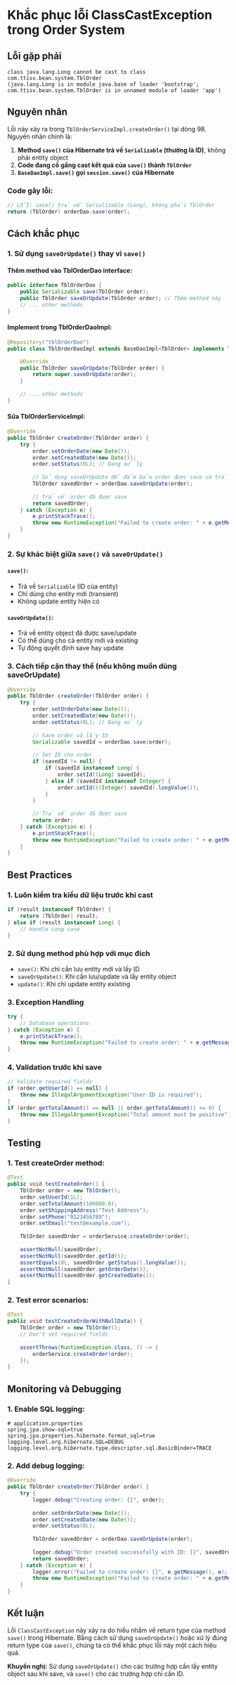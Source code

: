 # Khắc phục lỗi ClassCastException trong Order System

## Lỗi gặp phải

```
class java.lang.Long cannot be cast to class com.ttisv.bean.system.TblOrder 
(java.lang.Long is in module java.base of loader 'bootstrap'; 
com.ttisv.bean.system.TblOrder is in unnamed module of loader 'app')
```

## Nguyên nhân

Lỗi này xảy ra trong `TblOrderServiceImpl.createOrder()` tại dòng 98. Nguyên nhân chính là:

1. **Method `save()` của Hibernate trả về `Serializable` (thường là ID)**, không phải entity object
2. **Code đang cố gắng cast kết quả của `save()` thành `TblOrder`**
3. **`BaseDaoImpl.save()` gọi `session.save()` của Hibernate**

### Code gây lỗi:
```java
// LỖI: save() trả về Serializable (Long), không phải TblOrder
return (TblOrder) orderDao.save(order);
```

## Cách khắc phục

### 1. Sử dụng `saveOrUpdate()` thay vì `save()`

#### **Thêm method vào TblOrderDao interface:**
```java
public interface TblOrderDao {
    public Serializable save(TblOrder order);
    public TblOrder saveOrUpdate(TblOrder order); // Thêm method này
    // ... other methods
}
```

#### **Implement trong TblOrderDaoImpl:**
```java
@Repository("tblOrderDao")
public class TblOrderDaoImpl extends BaseDaoImpl<TblOrder> implements TblOrderDao {

    @Override
    public TblOrder saveOrUpdate(TblOrder order) {
        return super.saveOrUpdate(order);
    }
    
    // ... other methods
}
```

#### **Sửa TblOrderServiceImpl:**
```java
@Override
public TblOrder createOrder(TblOrder order) {
    try {
        order.setOrderDate(new Date());
        order.setCreatedDate(new Date());
        order.setStatus(0L); // Đang xử lý
        
        // Sử dụng saveOrUpdate để đảm bảo order được save và trả về object
        TblOrder savedOrder = orderDao.saveOrUpdate(order);
        
        // Trả về order đã được save
        return savedOrder;
    } catch (Exception e) {
        e.printStackTrace();
        throw new RuntimeException("Failed to create order: " + e.getMessage());
    }
}
```

### 2. Sự khác biệt giữa `save()` và `saveOrUpdate()`

#### **`save()`:**
- Trả về `Serializable` (ID của entity)
- Chỉ dùng cho entity mới (transient)
- Không update entity hiện có

#### **`saveOrUpdate()`:**
- Trả về entity object đã được save/update
- Có thể dùng cho cả entity mới và existing
- Tự động quyết định save hay update

### 3. Cách tiếp cận thay thế (nếu không muốn dùng saveOrUpdate)

```java
@Override
public TblOrder createOrder(TblOrder order) {
    try {
        order.setOrderDate(new Date());
        order.setCreatedDate(new Date());
        order.setStatus(0L); // Đang xử lý
        
        // Save order và lấy ID
        Serializable savedId = orderDao.save(order);
        
        // Set ID cho order
        if (savedId != null) {
            if (savedId instanceof Long) {
                order.setId((Long) savedId);
            } else if (savedId instanceof Integer) {
                order.setId(((Integer) savedId).longValue());
            }
        }
        
        // Trả về order đã được save
        return order;
    } catch (Exception e) {
        e.printStackTrace();
        throw new RuntimeException("Failed to create order: " + e.getMessage());
    }
}
```

## Best Practices

### 1. **Luôn kiểm tra kiểu dữ liệu trước khi cast**
```java
if (result instanceof TblOrder) {
    return (TblOrder) result;
} else if (result instanceof Long) {
    // Handle Long case
}
```

### 2. **Sử dụng method phù hợp với mục đích**
- `save()`: Khi chỉ cần lưu entity mới và lấy ID
- `saveOrUpdate()`: Khi cần lưu/update và lấy entity object
- `update()`: Khi chỉ update entity existing

### 3. **Exception Handling**
```java
try {
    // Database operations
} catch (Exception e) {
    e.printStackTrace();
    throw new RuntimeException("Failed to create order: " + e.getMessage());
}
```

### 4. **Validation trước khi save**
```java
// Validate required fields
if (order.getUserId() == null) {
    throw new IllegalArgumentException("User ID is required");
}
if (order.getTotalAmount() == null || order.getTotalAmount() <= 0) {
    throw new IllegalArgumentException("Total amount must be positive");
}
```

## Testing

### 1. **Test createOrder method:**
```java
@Test
public void testCreateOrder() {
    TblOrder order = new TblOrder();
    order.setUserId(1L);
    order.setTotalAmount(100000.0);
    order.setShippingAddress("Test Address");
    order.setPhone("0123456789");
    order.setEmail("test@example.com");
    
    TblOrder savedOrder = orderService.createOrder(order);
    
    assertNotNull(savedOrder);
    assertNotNull(savedOrder.getId());
    assertEquals(0L, savedOrder.getStatus().longValue());
    assertNotNull(savedOrder.getOrderDate());
    assertNotNull(savedOrder.getCreatedDate());
}
```

### 2. **Test error scenarios:**
```java
@Test
public void testCreateOrderWithNullData() {
    TblOrder order = new TblOrder();
    // Don't set required fields
    
    assertThrows(RuntimeException.class, () -> {
        orderService.createOrder(order);
    });
}
```

## Monitoring và Debugging

### 1. **Enable SQL logging:**
```properties
# application.properties
spring.jpa.show-sql=true
spring.jpa.properties.hibernate.format_sql=true
logging.level.org.hibernate.SQL=DEBUG
logging.level.org.hibernate.type.descriptor.sql.BasicBinder=TRACE
```

### 2. **Add debug logging:**
```java
@Override
public TblOrder createOrder(TblOrder order) {
    try {
        logger.debug("Creating order: {}", order);
        
        order.setOrderDate(new Date());
        order.setCreatedDate(new Date());
        order.setStatus(0L);
        
        TblOrder savedOrder = orderDao.saveOrUpdate(order);
        
        logger.debug("Order created successfully with ID: {}", savedOrder.getId());
        return savedOrder;
    } catch (Exception e) {
        logger.error("Failed to create order: {}", e.getMessage(), e);
        throw new RuntimeException("Failed to create order: " + e.getMessage());
    }
}
```

## Kết luận

Lỗi `ClassCastException` này xảy ra do hiểu nhầm về return type của method `save()` trong Hibernate. Bằng cách sử dụng `saveOrUpdate()` hoặc xử lý đúng return type của `save()`, chúng ta có thể khắc phục lỗi này một cách hiệu quả.

**Khuyến nghị:** Sử dụng `saveOrUpdate()` cho các trường hợp cần lấy entity object sau khi save, và `save()` cho các trường hợp chỉ cần ID. 